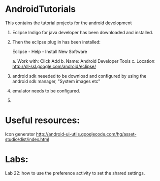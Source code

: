 AndroidTutorials
================


This contains the tutorial projects for the android development


1. Eclipse Indigo for java developer has been downloaded and installed. 
2. Then the eclipse plug in has been installed: 
    

    Eclipse - Help - Install New Software

    a. Work with: Click Add
    b. Name: Android Developer Tools
    c. Location: http://dl-ssl.google.com/android/eclipse/

3. android sdk neeeded to be download and configured by using the android sdk manager, "System images etc"
4. emulator needs to be configured. 
5. 





Useful resources:
================

Icon generator
http://android-ui-utils.googlecode.com/hg/asset-studio/dist/index.html







Labs:
================


Lab 22: how to use the preference activity to set the shared settings. 